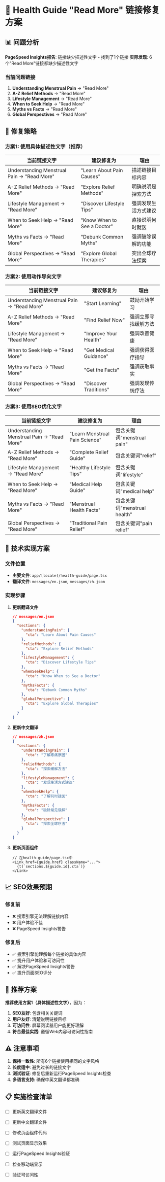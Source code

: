 # 🔧 Health Guide "Read More" 链接修复方案

## 📊 问题分析

**PageSpeed Insights报告**: 链接缺少描述性文字 - 找到了1个链接
**实际发现**: 6个"Read More"链接都缺少描述性文字

### 当前问题链接
1. **Understanding Menstrual Pain** → "Read More"
2. **A-Z Relief Methods** → "Read More"
3. **Lifestyle Management** → "Read More"
4. **When to Seek Help** → "Read More"
5. **Myths vs Facts** → "Read More"
6. **Global Perspectives** → "Read More"

## 🎯 修复策略

### 方案1: 使用具体描述性文字（推荐）

| 当前链接文字 | 建议修复为 | 理由 |
|-------------|-----------|------|
| Understanding Menstrual Pain → "Read More" | "Learn About Pain Causes" | 描述链接目标内容 |
| A-Z Relief Methods → "Read More" | "Explore Relief Methods" | 明确说明是探索方法 |
| Lifestyle Management → "Read More" | "Discover Lifestyle Tips" | 强调发现生活方式建议 |
| When to Seek Help → "Read More" | "Know When to See a Doctor" | 直接说明何时就医 |
| Myths vs Facts → "Read More" | "Debunk Common Myths" | 强调破除误解的功能 |
| Global Perspectives → "Read More" | "Explore Global Therapies" | 突出全球疗法探索 |

### 方案2: 使用动作导向文字

| 当前链接文字 | 建议修复为 | 理由 |
|-------------|-----------|------|
| Understanding Menstrual Pain → "Read More" | "Start Learning" | 鼓励开始学习 |
| A-Z Relief Methods → "Read More" | "Find Relief Now" | 强调立即寻找缓解方法 |
| Lifestyle Management → "Read More" | "Improve Your Health" | 强调改善健康 |
| When to Seek Help → "Read More" | "Get Medical Guidance" | 强调获得医疗指导 |
| Myths vs Facts → "Read More" | "Get the Facts" | 强调获取事实 |
| Global Perspectives → "Read More" | "Discover Traditions" | 强调发现传统疗法 |

### 方案3: 使用SEO优化文字

| 当前链接文字 | 建议修复为 | 理由 |
|-------------|-----------|------|
| Understanding Menstrual Pain → "Read More" | "Learn Menstrual Pain Science" | 包含关键词"menstrual pain" |
| A-Z Relief Methods → "Read More" | "Complete Relief Guide" | 包含关键词"relief" |
| Lifestyle Management → "Read More" | "Healthy Lifestyle Tips" | 包含关键词"lifestyle" |
| When to Seek Help → "Read More" | "Medical Help Guide" | 包含关键词"medical help" |
| Myths vs Facts → "Read More" | "Menstrual Health Facts" | 包含关键词"menstrual health" |
| Global Perspectives → "Read More" | "Traditional Pain Relief" | 包含关键词"pain relief" |

## 🔧 技术实现方案

### 文件位置
- **主要文件**: `app/[locale]/health-guide/page.tsx`
- **翻译文件**: `messages/en.json`, `messages/zh.json`

### 实现步骤

1. **更新翻译文件**
   ```json
   // messages/en.json
   {
     "sections": {
       "understandingPain": {
         "cta": "Learn About Pain Causes"
       },
       "reliefMethods": {
         "cta": "Explore Relief Methods"
       },
       "lifestyleManagement": {
         "cta": "Discover Lifestyle Tips"
       },
       "whenSeekHelp": {
         "cta": "Know When to See a Doctor"
       },
       "mythsFacts": {
         "cta": "Debunk Common Myths"
       },
       "globalPerspective": {
         "cta": "Explore Global Therapies"
       }
     }
   }
   ```

2. **更新中文翻译**
   ```json
   // messages/zh.json
   {
     "sections": {
       "understandingPain": {
         "cta": "了解疼痛原因"
       },
       "reliefMethods": {
         "cta": "探索缓解方法"
       },
       "lifestyleManagement": {
         "cta": "发现生活方式建议"
       },
       "whenSeekHelp": {
         "cta": "了解何时就医"
       },
       "mythsFacts": {
         "cta": "破除常见误解"
       },
       "globalPerspective": {
         "cta": "探索全球疗法"
       }
     }
   }
   ```

3. **更新页面组件**
   ```tsx
   // 在health-guide/page.tsx中
   <Link href={guide.href} className="...">
     {t(`sections.${guide.id}.cta`)}
   </Link>
   ```

## 📈 SEO效果预期

### 修复前
- ❌ 搜索引擎无法理解链接内容
- ❌ 用户体验不佳
- ❌ PageSpeed Insights警告

### 修复后
- ✅ 搜索引擎能理解每个链接的具体内容
- ✅ 提升用户体验和可访问性
- ✅ 解决PageSpeed Insights警告
- ✅ 提升页面SEO评分

## 🎯 推荐方案

**推荐使用方案1（具体描述性文字）**，因为：

1. **SEO友好**: 包含相关关键词
2. **用户友好**: 清楚说明链接目标
3. **可访问性**: 屏幕阅读器用户能更好理解
4. **符合最佳实践**: 遵循Web内容可访问性指南

## ⚠️ 注意事项

1. **保持一致性**: 所有6个链接使用相同的文字风格
2. **长度适中**: 避免过长的链接文字
3. **测试验证**: 修复后重新运行PageSpeed Insights检查
4. **多语言支持**: 确保中英文翻译都准确

## 📋 实施检查清单

- [ ] 更新英文翻译文件
- [ ] 更新中文翻译文件  
- [ ] 修改页面组件代码
- [ ] 测试页面显示效果
- [ ] 运行PageSpeed Insights验证
- [ ] 检查移动端显示
- [ ] 验证可访问性


